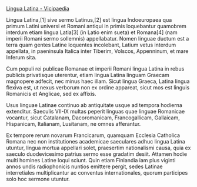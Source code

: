 [Lingua Latina - Vicipaedia](https://la.wikipedia.org/wiki/Lingua_Latina)

Lingua Latina,[1] sive sermo Latinus,[2] est lingua Indoeuropaea qua primum Latini universi et Romani antiqui in primis loquebantur quamobrem interdum etiam lingua Latia[3] (in Latio enim sueta) et Romana[4] (nam imperii Romani sermo sollemnis) appellabatur. Nomen linguae ductum est a terra quam gentes Latine loquentes incolebant, Latium vetus interdum appellata, in paeninsula Italica inter Tiberim, Volscos, Appenninum, et mare Inferum sita.

Cum populi rei publicae Romanae et imperii Romani lingua Latina in rebus publicis privatisque uterentur, etiam lingua Latina linguam Graecam magnopere adfecit, nec minus haec illam. Sicut lingua Graeca, Latina lingua flexiva est, ut nexus verborum non ex ordine appareat, sicut mos est linguis Romanicis et Anglicae, sed ex affixis.

Usus linguae Latinae continuo ab antiquitate usque ad tempora hodierna extenditur. Saeculis VII-IX multas peperit linguas quae linguae Romanicae vocantur, sicut Catalanam, Dacoromanicam, Francogallicam, Gallaicam, Hispanicam, Italianam, Lusitanam, ne omnes afferantur.

Ex tempore rerum novarum Francicarum, quamquam Ecclesia Catholica Romana nec non institutiones academicae saeculares adhuc lingua Latina utuntur, lingua mortua appellari solet, praesertim nationalismi causa, quia ex saeculo duodevicesimo patrius sermo esse gradatim desiit. Attamen hodie multi homines Latine loqui sciunt. Quin etiam Finlandia iam plus viginti annos undis radiophonicis nuntios emittere pergit, sedes Latinae interretiales multiplicantur ac conventus internationales, quorum participes solo hoc sermone utuntur. 
